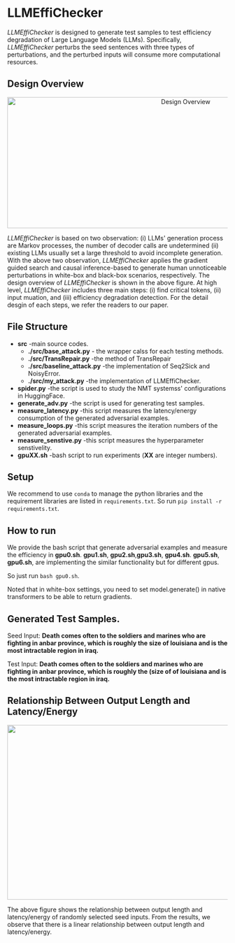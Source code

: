 # LLMEffiChecker

*LLMEffiChecker* is designed to generate test samples to test efficiency degradation of Large Language Models (LLMs).  Specifically, *LLMEffiChecker* perturbs the seed sentences with three types of perturbations, and the perturbed inputs will consume more computational resources.



## Design Overview
<div  align="center">    
 <img src="https://github.com/SeekingDream/NMTSloth/blob/main/fig/overview.png" width="800" height="300" alt="Design Overview"/><br/>
</div>    

*LLMEffiChecker* is based on two observation: (i) LLMs' generation process are Markov processes, the number of decoder calls are undetermined (ii) existing LLMs usually set a large threshold to avoid incomplete generation.
With the above two observation, *LLMEffiChecker* applies the gradient guided search and causal inference-based to generate human unnoticeable perturbations in white-box and black-box scenarios, respectively.
The design overview of *LLMEffiChecker* is shown in the above figure. 
At high level, *LLMEffiChecker* includes three main steps: (i) find critical tokens, (ii) input muation, and (iii) efficiency degradation detection. For the detail desgin of each steps, we refer the readers to our paper.


## File Structure
* **src** -main source codes.
  * **./src/base_attack.py** - the wrapper calss for each testing methods.
  * **./src/TransRepair.py** -the method of TransRepair
  * **./src/baseline_attack.py** -the implementation of Seq2Sick and NoisyError.
  * **./src/my_attack.py** -the implementation of LLMEffiChecker.
* **spider.py** -the script is used to study the NMT systemss' configurations in HuggingFace.
* **generate_adv.py** -the script is used for generating test samples.
* **measure_latency.py** -this script measures the latency/energy consumption of the generated adversarial examples.
* **measure_loops.py**   -this script measures the iteration numbers of the generated adversarial examples.
* **measure_senstive.py** -this script measures the hyperparameter senstivelity.
* **gpuXX.sh** -bash script to run experiments (**XX** are integer numbers).

## Setup

We recommend to use ``conda`` to manage the python libraries and the requirement libraries are listed in ``requirements.txt``. So run ``pip install -r requirements.txt``.

## How to run

We provide the bash script that generate adversarial examples and measure the efficiency in **gpu0.sh**. **gpu1.sh**, **gpu2.sh**,**gpu3.sh**, **gpu4.sh**. **gpu5.sh**, **gpu6.sh**, are implementing the similar functionality but for different gpus. 

So just run `bash gpu0.sh`.

Noted that in white-box settings, you need to set model.generate() in native transformers to be able to return gradients.
 
## Generated Test Samples.

Seed Input:  **Death comes often to the soldiers and marines who are fighting in anbar province, which is roughly the size of louisiana and is the most intractable region in iraq.**

Test Input: **Death comes often to the soldiers and marines who are fighting in anbar province, which is roughly the (size of of louisiana and is the most intractable region in iraq.** 


## Relationship Between Output Length and Latency/Energy
<div  align="center">    
 <img src="https://github.com/SeekingDream/NMTSloth/blob/main/fig/study.png" width="1300" height="400" alt="cdf"/><br/>
</div>    

The above figure shows the relationship between output length and latency/energy of randomly selected seed inputs. From the results, we observe that there is a linear relationship between output length and latency/energy.


